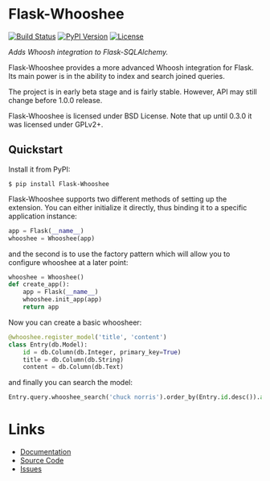 Flask-Whooshee
==============

[![Build Status](https://github.com/fedora-copr/flask-whooshee/actions/workflows/main.yml/badge.svg)](https://github.com/fedora-copr/flask-whooshee/actions)
[![PyPI Version](https://img.shields.io/pypi/v/flask-whooshee.svg)](https://pypi.python.org/pypi/flask-whooshee)
[![License](https://img.shields.io/badge/license-BSD-yellow.svg)](https://github.com/fedora-copr/flask-whooshee)

*Adds Whoosh integration to Flask-SQLAlchemy.*

Flask-Whooshee provides a more advanced Whoosh integration for Flask.
Its main power is in the ability to index and search joined queries.


The project is in early beta stage and is fairly stable.
However, API may still change before 1.0.0 release.

Flask-Whooshee is licensed under BSD License.
Note that up until 0.3.0 it was licensed under GPLv2+.


Quickstart
----------

Install it from PyPI:

```
$ pip install Flask-Whooshee
```

Flask-Whooshee supports two different methods of setting up the extension.
You can either initialize it directly, thus binding it to a specific
application instance:

```python
app = Flask(__name__)
whooshee = Whooshee(app)
```

and the second is to use the factory pattern which will allow you to
configure whooshee at a later point:

```python
whooshee = Whooshee()
def create_app():
    app = Flask(__name__)
    whooshee.init_app(app)
    return app
```

Now you can create a basic whoosheer:

```python
@whooshee.register_model('title', 'content')
class Entry(db.Model):
    id = db.Column(db.Integer, primary_key=True)
    title = db.Column(db.String)
    content = db.Column(db.Text)
```

and finally you can search the model:

```python
Entry.query.whooshee_search('chuck norris').order_by(Entry.id.desc()).all()
```


Links
=====

* [Documentation](https://flask-whooshee.readthedocs.io)
* [Source Code](https://github.com/fedora-copr/flask-whooshee)
* [Issues](https://github.com/fedora-copr/flask-whooshee/issues)
